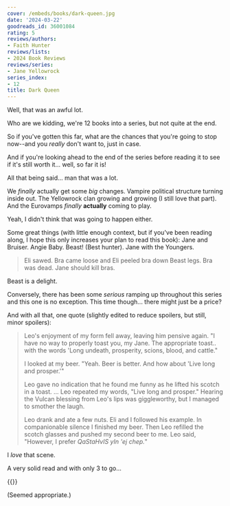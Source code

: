 ```yaml
---
cover: /embeds/books/dark-queen.jpg
date: '2024-03-22'
goodreads_id: 36001084
rating: 5
reviews/authors:
- Faith Hunter
reviews/lists:
- 2024 Book Reviews
reviews/series:
- Jane Yellowrock
series_index:
- 12
title: Dark Queen
---
```

Well, that was an awful lot. 

Who are we kidding, we're 12 books into a series, but not quite at the end. 

So if you've gotten this far, what are the chances that you're going to stop now--and you *really* don't want to, just in case. 

And if you're looking ahead to the end of the series before reading it to see if it's still worth it... well, so far it is!

All that being said... man that was a lot. 

<!--more-->

We *finally* actually get some *big* changes. Vampire political structure turning inside out. The Yellowrock clan growing and growing (I still love that part). And the Eurovamps *finally* **actually** coming to play. 

Yeah, I didn't think that was going to happen either. 

Some great things (with little enough context, but if you've been reading along, I hope this only increases your plan to read this book): Jane and Bruiser. Angie Baby. Beast! (Best hunter). Jane with the Youngers. 

> Eli sawed. Bra came loose and Eli peeled bra down Beast legs. Bra was dead. Jane should kill bras. 

Beast is a delight. 

Conversely, there has been some *serious* ramping up throughout this series and this one is no exception. This time though... there might just be a price? 

And with all that, one quote (slightly edited to reduce spoilers, but still, minor spoilers):

> Leo's enjoyment of my form fell away, leaving him pensive again. "I have no way to properly toast you, my Jane. The appropriate toast.. with the words 'Long undeath, prosperity, scions, blood, and cattle."
>
> I looked at my beer. "Yeah. Beer is better. And how about 'Live long and prosper.'"
>
> Leo gave no indication that he found me funny as he lifted his scotch in a toast. ... Leo repeated my words, "Live long and prosper." Hearing the Vulcan blessing from Leo's lips was giggleworthy, but I managed to smother the laugh. 
>
> Leo drank and ate a few nuts. Eli and I followed his example. In companionable silence I finished my beer. Then Leo refilled the scotch glasses and pushed my second beer to me. Leo said, "However, I prefer *QaStaHvIS yIn 'ej chep.*"

I *love* that scene. 

A very solid read and with only 3 to go... 

{{<spotify song="3MXXCb6Xg0UwgU2vzXz3qr">}}

(Seemed appropriate.)